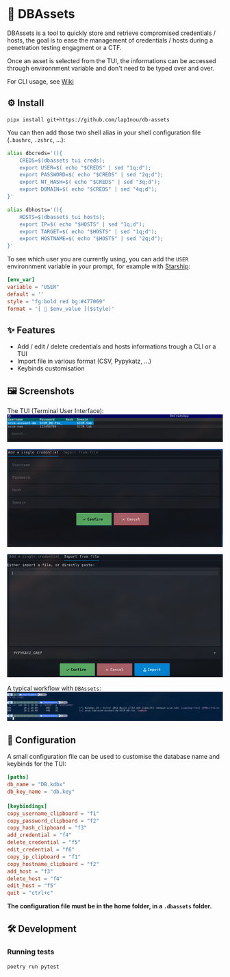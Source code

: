 # 📂 DBAssets
DBAssets is a tool to quickly store and retrieve compromised credentials / hosts, the goal is to ease the management of credentials / hosts during a penetration testing engagment or a CTF.

Once an asset is selected from the TUI, the informations can be accessed through environnment variable and don't need to be typed over and over.

For CLI usage, see [Wiki](WIKI.md)

## ⚙️ Install
```
pipx install git+https://github.com/lap1nou/db-assets
```

You can then add those two shell alias in your shell configuration file (`.bashrc`, `.zshrc`, ...):
```bash
alias dbcreds='(){
	CREDS=$(dbassets tui creds);
	export USER=$( echo "$CREDS" | sed "1q;d");
	export PASSWORD=$( echo "$CREDS" | sed "2q;d");
	export NT_HASH=$( echo "$CREDS" | sed "3q;d");
	export DOMAIN=$( echo "$CREDS" | sed "4q;d");
}'
```

```bash
alias dbhosts='(){
	HOSTS=$(dbassets tui hosts);
	export IP=$( echo "$HOSTS" | sed "1q;d");
	export TARGET=$( echo "$HOSTS" | sed "1q;d");
	export HOSTNAME=$( echo "$HOSTS" | sed "2q;d");
}'
```

To see which user you are currently using, you can add the `USER` environnment variable in your prompt, for example with [Starship](https://github.com/starship/starship):
```toml
[env_var]
variable = "USER"
default = ''
style = "fg:bold red bg:#477069"
format = '[  $env_value ]($style)'
```

## ✨ Features
- Add / edit / delete credentials and hosts informations trough a CLI or a TUI
- Import file in various format (CSV, Pypykatz, ...)
- Keybinds customisation

## 🖼️ Screenshots
The TUI (Terminal User Interface):
![](screenshots/screenshot01.png)

![](screenshots/screenshot02.png)

![](screenshots/screenshot03.png)

A typical workflow with `DBAssets`:
![](screenshots/screenshot04.png)

## 📝 Configuration
A small configuration file can be used to customise the database name and keybinds for the TUI:
```toml
[paths]
db_name = "DB.kdbx"
db_key_name = "db.key"

[keybindings]
copy_username_clipboard = "f1"
copy_password_clipboard = "f2"
copy_hash_clipboard = "f3"
add_credential = "f4"
delete_credential = "f5"
edit_credential = "f6"
copy_ip_clipboard = "f1"
copy_hostname_clipboard = "f2"
add_host = "f3"
delete_host = "f4"
edit_host = "f5"
quit = "ctrl+c"
```

**The configuration file must be in the home folder, in a `.dbassets` folder.**

## 🛠️ Development

### Running tests
```
poetry run pytest
```
